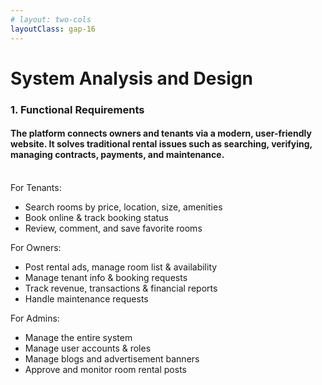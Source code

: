 ```yaml
---
# layout: two-cols
layoutClass: gap-16
---
```


# System Analysis and Design

### 1. Functional Requirements

#### The platform connects owners and tenants via a modern, user-friendly website. It solves traditional rental issues such as searching, verifying, managing contracts, payments, and maintenance.
<br />
<div className="flex justify-center gap-4">
<div className="flex flex-col">
	<div className="font-bold mb-2">For Tenants:</div>
	<ul className="list-none pl-0">
		<li>Search rooms by price, location, size, amenities</li>
		<li>Book online & track booking status</li>
		<li>Review, comment, and save favorite rooms</li>
	</ul>
</div>
<div className="flex flex-col">
	<div className="font-bold mb-2">For Owners:</div>
	<ul className="list-none pl-0">
		<li>Post rental ads, manage room list & availability</li>
		<li>Manage tenant info & booking requests</li>
		<li>Track revenue, transactions & financial reports</li>
		<li>Handle maintenance requests</li>
	</ul>
</div>
<div className="flex flex-col">
	<div className="font-bold mb-2">For Admins:</div>
	<ul className="list-none pl-0">
		<li>Manage the entire system</li>
		<li>Manage user accounts & roles</li>
		<li>Manage blogs and advertisement banners</li>
		<li>Approve and monitor room rental posts</li>
	</ul>
</div>  
</div>
